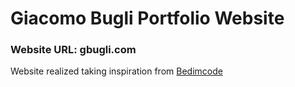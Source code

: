  # Giacomo Bugli Portfolio Website

 ### Website URL: gbugli.com

 Website realized taking inspiration from [Bedimcode](https://github.com/bedimcode/portfolio-responsive-complete.git)